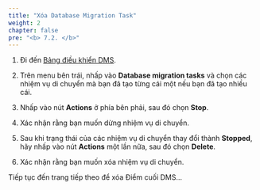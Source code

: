 ```yaml
---
title: "Xóa Database Migration Task"
weight: 2
chapter: false
pre: "<b> 7.2. </b>"
---
```


1. Đi đến [Bảng điều khiển DMS](https://console.aws.amazon.com/dms/v2/).

2. Trên menu bên trái, nhấp vào **Database migration tasks** và chọn các nhiệm vụ di chuyển mà bạn đã tạo từng cái một nếu bạn đã tạo nhiều cái.

3. Nhấp vào nút **Actions** ở phía bên phải, sau đó chọn **Stop**.

4. Xác nhận rằng bạn muốn dừng nhiệm vụ di chuyển.

5. Sau khi trạng thái của các nhiệm vụ di chuyển thay đổi thành **Stopped**, hãy nhấp vào nút **Actions** một lần nữa, sau đó chọn **Delete**.

6. Xác nhận rằng bạn muốn xóa nhiệm vụ di chuyển.

Tiếp tục đến trang tiếp theo để xóa Điểm cuối DMS...